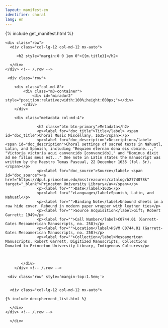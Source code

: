 ```yaml
---
layout: manifest-en
identifier: choral
lang: en
---
```

{% include get_manifest.html %}

  <div class="container">
  
    <div class="row">
      <div class="col-lg-12 col-md-12 mx-auto">

		 <h2 style="margin:0 0 1em 0">{{m.title}}</h2>
		  
      </div>
    </div> <!-- /.row -->

     <div class="row">
	      
		<div class="col-md-8">
		    <div class="m3-container">
		    	<div id="mirador2" style="position:relative;width:100%;height:600px;"></div>
		    </div>
		</div>
		
		<div class="metadata col-md-4">

				  <h2 class="btn btn-primary">Metadata</h2>
				  <p><label for="doc_title">Title</label> <span id="doc_title">Choral Music Miscellany, 1635</span></p>
				  <p><label for="doc_description">Description</label> <span id="doc_description">Choral settings of sacred texts in Nahuatl, Latin, and Spanish, including "Requiem eternam dona eis domine...," "Victoria victoria aqui canvencido [convencido]," and "Dominus dixit ad me filius meus est..." One note in Latin states the manuscript was written by the Maestro Tomas Pascual, 22 December 1635 (fol. 5r).</span></p>
				  <p><label for="doc_source">Source</label> <span id="doc_source"><a href="https://dpul.princeton.edu/msstreasures/catalog/b2774078k" target="_blank">Princeton University Library</a></span></p>
				  <p><label for="">Date</label>1635</p>
				  <p><label for="">Language</label>Spanish, Latin, and Nahuatl</p>
				  <p><label for="">Binding Note</label>Unbound sheets in a raw hide cover. Rebound in modern paper wrapper with leather ties</p>
				  <p><label for="">Source Acquisition</label>Gift; Robert Garrett; 1949</p>
				  <p><label for="">Call Number</label>C0744.01 (Garrett-Gates Mesoamerican Manuscripts, no. 258)</p>
				  <p><label for="">Location</label>HSVM C0744.01 (Garrett-Gates Mesoamerican Manuscripts, no. 258)</p>
				  <p><label for="">Collection</label>Mesoamerican Manuscripts, Robert Garrett, Digitized Manuscripts, Collections Donated to Princeton University Library, Indigenous Cultures</p>


	
	       </div>
	    </div> <!-- /.row -->	

     <div class="row" style='margin-top:1.5em;'>


      <div class="col-lg-12 col-md-12 mx-auto">
       
	{% include decipherment_list.html %}
		  
      </div>
    </div> <!-- /.row -->
	      
	  </div>


<script type="text/javascript">
      Mirador.viewer({
	id: "mirador2",
	windows: [{ manifestId: '{{m.manifest}}'}],
	workspace: { showZoomControls: true },
	workspaceControlPanel: { enabled: false  }
      });
</script> 

